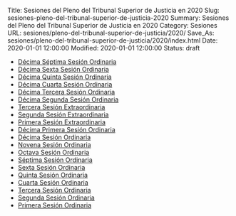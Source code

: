 Title: Sesiones del Pleno del Tribunal Superior de Justicia en 2020
Slug: sesiones-pleno-del-tribunal-superior-de-justicia-2020
Summary: Sesiones del Pleno del Tribunal Superior de Justicia en 2020
Category: Sesiones
URL: sesiones/pleno-del-tribunal-superior-de-justicia/2020/
Save_As: sesiones/pleno-del-tribunal-superior-de-justicia/2020/index.html
Date: 2020-01-01 12:00:00
Modified: 2020-01-01 12:00:00
Status: draft


- [Décima Séptima Sesión Ordinaria](decima-septima-sesion-ordinaria/)
- [Décima Sexta Sesión Ordinaria](decima-sexta-sesion-ordinaria/)
- [Décima Quinta Sesión Ordinaria](decima-quinta-sesion-ordinaria/)
- [Décima Cuarta Sesión Ordinaria](decima-cuarta-sesion-ordinaria/)
- [Décima Tercera Sesión Ordinaria](decima-tercera-sesion-ordinaria/)
- [Décima Segunda Sesión Ordinaria](decima-segunda-sesion-ordinaria/)
- [Tercera Sesión Extraordinaria](tercera-sesion-extraordinaria/)
- [Segunda Sesión Extraordinaria](segunda-sesion-extraordinaria/)
- [Primera Sesión Extraordinaria](primera-sesion-extraordinaria/)
- [Décima Primera Sesión Ordinaria](decima-primera-sesion-ordinaria/)
- [Décima Sesión Ordinaria](decima-sesion-ordinaria/)
- [Novena Sesión Ordinaria](novena-sesion-ordinaria/)
- [Octava Sesión Ordinaria](octava-sesion-ordinaria/)
- [Séptima Sesión Ordinaria](septima-sesion-ordinaria/)
- [Sexta Sesión Ordinaria](sexta-sesion-ordinaria/)
- [Quinta Sesión Ordinaria](quinta-sesion-ordinaria/)
- [Cuarta Sesión Ordinaria](cuarta-sesion-ordinaria/)
- [Tercera Sesión Ordinaria](tercera-sesion-ordinaria/)
- [Segunda Sesión Ordinaria](segunda-sesion-ordinaria/)
- [Primera Sesión Ordinaria](primera-sesion-ordinaria/)



